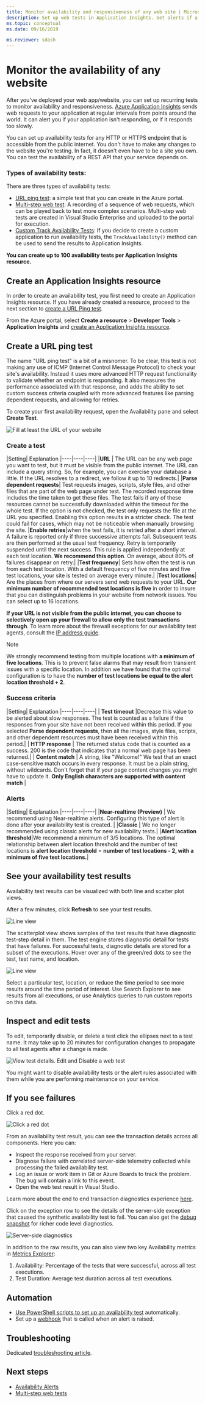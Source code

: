 ```yaml
---
title: Monitor availability and responsiveness of any web site | Microsoft Docs
description: Set up web tests in Application Insights. Get alerts if a website becomes unavailable or responds slowly.
ms.topic: conceptual
ms.date: 09/16/2019

ms.reviewer: sdash
---
```


# Monitor the availability of any website

After you've deployed your web app/website, you can set up recurring tests to monitor availability and responsiveness. [Azure Application Insights](../../azure-monitor/app/app-insights-overview.md) sends web requests to your application at regular intervals from points around the world. It can alert you if your application isn't responding, or if it responds too slowly.

You can set up availability tests for any HTTP or HTTPS endpoint that is accessible from the public internet. You don't have to make any changes to the website you're testing. In fact, it doesn't even have to be a site you own. You can test the availability of a REST API that your service depends on.

### Types of availability tests:

There are three types of availability tests:

* [URL ping test](#create-a-url-ping-test): a simple test that you can create in the Azure portal.
* [Multi-step web test](availability-multistep.md): A recording of a sequence of web requests, which can be played back to test more complex scenarios. Multi-step web tests are created in Visual Studio Enterprise and uploaded to the portal for execution.
* [Custom Track Availability Tests](/dotnet/api/microsoft.applicationinsights.telemetryclient.trackavailability?view=azure-dotnet): If you decide to create a custom application to run availability tests, the `TrackAvailability()` method can be used to send the results to Application Insights.

**You can create up to 100 availability tests per Application Insights resource.**

## Create an Application Insights resource

In order to create an availability test, you first need to create an Application Insights resource. If you have already created a resource, proceed to the next section to [create a URL Ping test](#create-a-url-ping-test).

From the Azure portal, select **Create a resource** > **Developer Tools** > **Application Insights** and [create an Application Insights resource](create-new-resource.md).

## Create a URL ping test

The name "URL ping test" is a bit of a misnomer. To be clear, this test is not making any use of ICMP (Internet Control Message Protocol) to check your site's availability. Instead it uses more advanced HTTP request functionality to validate whether an endpoint is responding. It also measures the performance associated with that response,  and adds the ability to set custom success criteria coupled with more advanced features like parsing dependent requests, and allowing for retries.

To create your first availability request, open the Availability pane and select **Create Test**.

![Fill at least the URL of your website](./media/monitor-web-app-availability/availability-create-test-001.png)

### Create a test

|Setting| Explanation
|----|----|----|
|**URL** |  The URL can be any web page you want to test, but it must be visible from the public internet. The URL can include a query string. So, for example, you can exercise your database a little. If the URL resolves to a redirect, we follow it up to 10 redirects.|
|**Parse dependent requests**| Test requests images, scripts, style files, and other files that are part of the web page under test. The recorded response time includes the time taken to get these files. The test fails if any of these resources cannot be successfully downloaded within the timeout for the whole test. If the option is not checked, the test only requests the file at the URL you specified. Enabling this option results in a stricter check. The test could fail for cases, which may not be noticeable when manually browsing the site.
|**Enable retries**|when the test fails, it is retried after a short interval. A failure is reported only if three successive attempts fail. Subsequent tests are then performed at the usual test frequency. Retry is temporarily suspended until the next success. This rule is applied independently at each test location. **We recommend this option**. On average, about 80% of failures disappear on retry.|
|**Test frequency**| Sets how often the test is run from each test location. With a default frequency of five minutes and five test locations, your site is tested on average every minute.|
|**Test locations**| Are the places from where our servers send web requests to your URL. **Our minimum number of recommended test locations is five** in order to insure that you can distinguish problems in your website from network issues. You can select up to 16 locations.

**If your URL is not visible from the public internet, you can choose to selectively open up your firewall to allow only the test transactions through**. To learn more about the firewall exceptions for our availability test agents, consult the [IP address guide](./ip-addresses.md#availability-tests).

> [!NOTE]
> We strongly recommend testing from multiple locations with **a minimum of five locations**. This is to prevent false alarms that may result from transient issues with a specific location. In addition we have found that the optimal configuration is to have the **number of test locations be equal to the alert location threshold + 2**.

### Success criteria

|Setting| Explanation
|----|----|----|
| **Test timeout** |Decrease this value to be alerted about slow responses. The test is counted as a failure if the responses from your site have not been received within this period. If you selected **Parse dependent requests**, then all the images, style files, scripts, and other dependent resources must have been received within this period.|
| **HTTP response** | The returned status code that is counted as a success. 200 is the code that indicates that a normal web page has been returned.|
| **Content match** | A string, like "Welcome!" We test that an exact case-sensitive match occurs in every response. It must be a plain string, without wildcards. Don't forget that if your page content changes you might have to update it. **Only English characters are supported with content match** |

### Alerts

|Setting| Explanation
|----|----|----|
|**Near-realtime (Preview)** | We recommend using Near-realtime alerts. Configuring this type of alert is done after your availability test is created.  |
|**Classic** | We no longer recommended using classic alerts for new availability tests.|
|**Alert location threshold**|We recommend a minimum of 3/5 locations. The optimal relationship between alert location threshold and the number of test locations is **alert location threshold** = **number of test locations - 2, with a minimum of five test locations.**|

## See your availability test results

Availability test results can be visualized with both line and scatter plot views.

After a few minutes, click **Refresh** to see your test results.

![Line view](./media/monitor-web-app-availability/availability-refresh-002.png)

The scatterplot view shows samples of the test results that have diagnostic test-step detail in them. The test engine stores diagnostic detail for tests that have failures. For successful tests, diagnostic details are stored for a subset of the executions. Hover over any of the green/red dots to see the test, test name, and location.

![Line view](./media/monitor-web-app-availability/availability-scatter-plot-003.png)

Select a particular test, location, or reduce the time period to see more results around the time period of interest. Use Search Explorer to see results from all executions, or use Analytics queries to run custom reports on this data.

## Inspect and edit tests

To edit, temporarily disable, or delete a test click the ellipses next to a test name. It may take up to 20 minutes for configuration changes to propagate to all test agents after a change is made.

![View test details. Edit and Disable a web test](./media/monitor-web-app-availability/edit.png)

You might want to disable availability tests or the alert rules associated with them while you are performing maintenance on your service.

## If you see failures

Click a red dot.

![Click a red dot](./media/monitor-web-app-availability/open-instance-3.png)

From an availability test result, you can see the transaction details across all components. Here you can:

* Inspect the response received from your server.
* Diagnose failure with correlated server-side telemetry collected while processing the failed availability test.
* Log an issue or work item in Git or Azure Boards to track the problem. The bug will contain a link to this event.
* Open the web test result in Visual Studio.

Learn more about the end to end transaction diagnostics experience [here](../../azure-monitor/app/transaction-diagnostics.md).

Click on the exception row to see the details of the server-side exception that caused the synthetic availability test to fail. You can also get the [debug snapshot](../../azure-monitor/app/snapshot-debugger.md) for richer code level diagnostics.

![Server-side diagnostics](./media/monitor-web-app-availability/open-instance-4.png)

In addition to the raw results, you can also view two key Availability metrics in [Metrics Explorer](../platform/metrics-getting-started.md):

1. Availability: Percentage of the tests that were successful, across all test executions.
2. Test Duration: Average test duration across all test executions.

## Automation

* [Use PowerShell scripts to set up an availability test](../../azure-monitor/app/powershell.md#add-an-availability-test) automatically.
* Set up a [webhook](../../azure-monitor/platform/alerts-webhooks.md) that is called when an alert is raised.

## Troubleshooting

Dedicated [troubleshooting article](troubleshoot-availability.md).

## Next steps

* [Availability Alerts](availability-alerts.md)
* [Multi-step web tests](availability-multistep.md)
